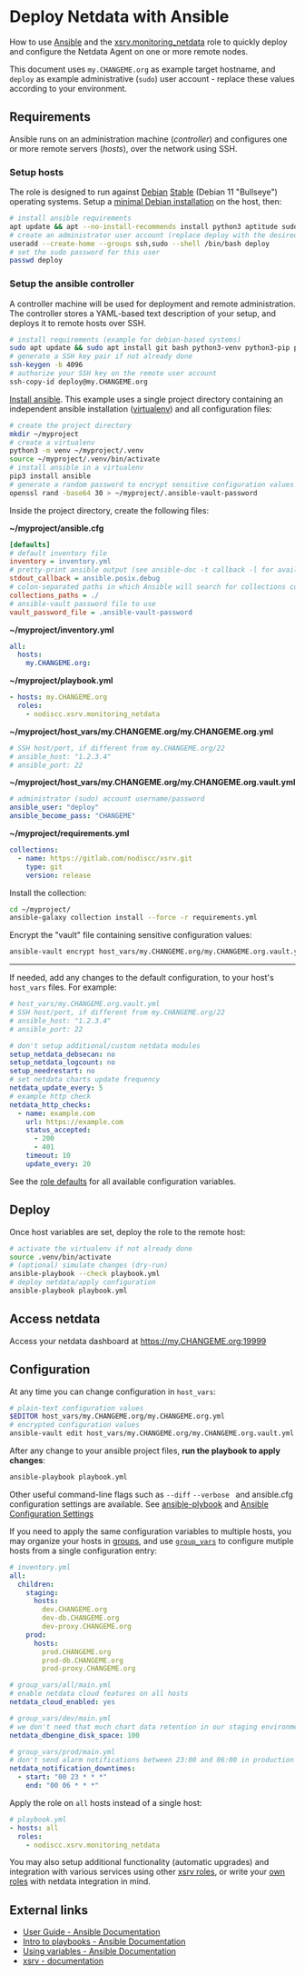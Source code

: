 # Deploy Netdata with Ansible

How to use [Ansible](https://en.wikipedia.org/wiki/Ansible_(software)) and the [xsrv.monitoring_netdata](https://github.com/nodiscc/xsrv/tree/master/roles/monitoring_netdata) role to quickly deploy and configure the Netdata Agent on one or more remote nodes.

This document uses `my.CHANGEME.org` as example target hostname, and `deploy` as example administrative (`sudo`) user account - replace these values according to your environment.


## Requirements

Ansible runs on an administration machine (_controller_) and configures one or more remote servers (_hosts_), over the network using SSH.


### Setup hosts


The role is designed to run against [Debian](https://www.debian.org/) [Stable](https://wiki.debian.org/DebianStable) (Debian 11 "Bullseye") operating systems. Setup a [minimal Debian installation](https://xsrv.readthedocs.io/en/latest/appendices/debian.html) on the host, then:

```bash
# install ansible requirements
apt update && apt --no-install-recommends install python3 aptitude sudo openssh-server
# create an administrator user account (replace deploy with the desired name)
useradd --create-home --groups ssh,sudo --shell /bin/bash deploy
# set the sudo password for this user
passwd deploy
```


### Setup the ansible controller

A controller machine will be used for deployment and remote administration. The controller stores a YAML-based text description of your setup, and deploys it to remote hosts over SSH.

```bash
# install requirements (example for debian-based systems)
sudo apt update && sudo apt install git bash python3-venv python3-pip python3-cryptography openssh-client
# generate a SSH key pair if not already done
ssh-keygen -b 4096
# authorize your SSH key on the remote user account
ssh-copy-id deploy@my.CHANGEME.org
```

[Install ansible](https://docs.ansible.com/ansible/latest/installation_guide/intro_installation.html). This example uses a single project directory containing an independent ansible installation ([virtualenv](https://docs.python.org/3/library/venv.html)) and all configuration files:

```bash
# create the project directory
mkdir ~/myproject
# create a virtualenv
python3 -m venv ~/myproject/.venv
source ~/myproject/.venv/bin/activate
# install ansible in a virtualenv
pip3 install ansible
# generate a random password to encrypt sensitive configuration values
openssl rand -base64 30 > ~/myproject/.ansible-vault-password
```

Inside the project directory, create the following files:

**~/myproject/ansible.cfg**

```ini
[defaults]
# default inventory file
inventory = inventory.yml
# pretty-print ansible output (see ansible-doc -t callback -l for available stdout_callbacks)
stdout_callback = ansible.posix.debug
# colon-separated paths in which Ansible will search for collections content
collections_paths = ./
# ansible-vault password file to use
vault_password_file = .ansible-vault-password
```

**~/myproject/inventory.yml**

```yaml
all:
  hosts:
    my.CHANGEME.org:
```

**~/myproject/playbook.yml**

```yaml
- hosts: my.CHANGEME.org
  roles:
    - nodiscc.xsrv.monitoring_netdata
```

**~/myproject/host_vars/my.CHANGEME.org/my.CHANGEME.org.yml**

```yaml
# SSH host/port, if different from my.CHANGEME.org/22
# ansible_host: "1.2.3.4"
# ansible_port: 22
```

**~/myproject/host_vars/my.CHANGEME.org/my.CHANGEME.org.vault.yml**

```yaml
# administrator (sudo) account username/password
ansible_user: "deploy"
ansible_become_pass: "CHANGEME"
```

**~/myproject/requirements.yml**

```yaml
collections:
  - name: https://gitlab.com/nodiscc/xsrv.git
    type: git
    version: release
```

Install the collection:

```bash
cd ~/myproject/
ansible-galaxy collection install --force -r requirements.yml
```

Encrypt the "vault" file containing sensitive configuration values:

```bash
ansible-vault encrypt host_vars/my.CHANGEME.org/my.CHANGEME.org.vault.yml
```

-------------------


If needed, add any changes to the default configuration, to your host's `host_vars` files. For example:

```yaml
# host_vars/my.CHANGEME.org.vault.yml
# SSH host/port, if different from my.CHANGEME.org/22
# ansible_host: "1.2.3.4"
# ansible_port: 22

# don't setup additional/custom netdata modules
setup_netdata_debsecan: no
setup_netdata_logcount: no
setup_needrestart: no
# set netdata charts update frequency
netdata_update_every: 5
# example http check
netdata_http_checks:
  - name: example.com
    url: https://example.com
    status_accepted:
      - 200
      - 401
    timeout: 10
    update_every: 20
```

See the [role defaults](https://github.com/nodiscc/xsrv/blob/master/roles/monitoring_netdata/defaults/main.yml) for all available configuration variables.


## Deploy

Once host variables are set, deploy the role to the remote host:

```bash
# activate the virtualenv if not already done
source .venv/bin/activate
# (optional) simulate changes (dry-run)
ansible-playbook --check playbook.yml
# deploy netdata/apply configuration
ansible-playbook playbook.yml
```

## Access netdata

Access your netdata dashboard at https://my.CHANGEME.org:19999

<!-- TODO screencast -->

## Configuration

At any time you can change configuration in `host_vars`:

```bash
# plain-text configuration values
$EDITOR host_vars/my.CHANGEME.org/my.CHANGEME.org.yml
# encrypted configuration values
ansible-vault edit host_vars/my.CHANGEME.org/my.CHANGEME.org.vault.yml
```

After any change to your ansible project files, **run the playbook to apply changes**:

```bash
ansible-playbook playbook.yml
```

Other useful command-line flags such as `--diff` `--verbose ` and ansible.cfg configuration settings are available. See [ansible-plybook](https://docs.ansible.com/ansible/latest/cli/ansible-playbook.html) and [Ansible Configuration Settings](https://docs.ansible.com/ansible/latest/reference_appendices/config.html)

If you need to apply the same configuration variables to multiple hosts, you may organize your hosts in [groups](https://docs.ansible.com/ansible/latest/collections/ansible/builtin/yaml_inventory.html), and use [`group_vars`](https://docs.ansible.com/ansible/latest/user_guide/playbooks_variables.html) to configure mutiple hosts from a single configuration entry:

```yaml
# inventory.yml
all:
  children:
    staging:
      hosts:
        dev.CHANGEME.org
        dev-db.CHANGEME.org
        dev-proxy.CHANGEME.org
    prod:
      hosts:
        prod.CHANGEME.org
        prod-db.CHANGEME.org
        prod-proxy.CHANGEME.org
```

```yaml
# group_vars/all/main.yml
# enable netdata cloud features on all hosts
netdata_cloud_enabled: yes
```

```yaml
# group_vars/dev/main.yml
# we don't need that much chart data retention in our staging environment
netdata_dbengine_disk_space: 100
```

```yaml
# group_vars/prod/main.yml
# don't send alarm notifications between 23:00 and 06:00 in production
netdata_notification_downtimes:
  - start: "00 23 * * *"
    end: "00 06 * * *"
```

Apply the role on `all` hosts instead of a single host:

```yaml
# playbook.yml
- hosts: all
  roles:
    - nodiscc.xsrv.monitoring_netdata
```

You may also setup additional functionality (automatic upgrades) and integration with various services using other [xsrv roles](https://xsrv.readthedocs.io/en/latest/#roles), or write your [own roles](https://docs.ansible.com/ansible/latest/user_guide/playbooks_reuse_roles.html) with netdata integration in mind.


## External links

- [User Guide - Ansible Documentation](https://docs.ansible.com/ansible/latest/user_guide/index.html)
- [Intro to playbooks - Ansible Documentation](https://docs.ansible.com/ansible/latest/user_guide/playbooks_intro.html)
- [Using variables - Ansible Documentation](https://docs.ansible.com/ansible/latest/user_guide/playbooks_variables.html)
- [xsrv - documentation](https://xsrv.readthedocs.io/en/latest/)
